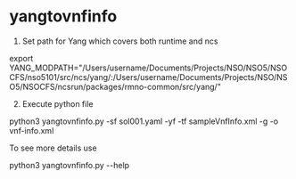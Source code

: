 # yangtovnfinfo

1. Set path for Yang which covers both runtime and ncs 

export YANG_MODPATH="/Users/username/Documents/Projects/NSO/NSO5/NSOCFS/nso5101/src/ncs/yang/:/Users/username/Documents/Projects/NSO/NSO5/NSOCFS/ncsrun/packages/rmno-common/src/yang/"

2. Execute python file 

 python3 yangtovnfinfo.py -sf sol001.yaml -yf <Yang file name> -tf sampleVnfInfo.xml -g <grouping name> -o vnf-info.xml
 
 
To see more details use

 python3 yangtovnfinfo.py --help